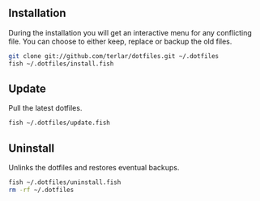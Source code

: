 ## Installation

During the installation you will get an interactive menu for any
conflicting file. You can choose to either keep, replace or backup the
old files.

```sh
git clone git://github.com/terlar/dotfiles.git ~/.dotfiles
fish ~/.dotfiles/install.fish
```

## Update

Pull the latest dotfiles.

```sh
fish ~/.dotfiles/update.fish
```

## Uninstall

Unlinks the dotfiles and restores eventual backups.

```sh
fish ~/.dotfiles/uninstall.fish
rm -rf ~/.dotfiles
```
